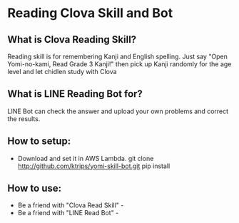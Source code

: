 # Reading Clova Skill and Bot

## What is Clova Reading Skill?
Reading skill is for remembering Kanji and English spelling.
Just say "Open Yomi-no-kami, Read Grade 3 Kanji!" then pick up Kanji randomly for the age level and let chidlen study with Clova
## What is LINE Reading Bot for?
LINE Bot can check the answer and upload your own problems and correct the results.

## How to setup:
- Download and set it in AWS Lambda.
git clone http://github.com/ktrips/yomi-skill-bot.git
pip install

## How to use:
- Be a friend with "Clova Read Skill" - 
- Be a friend with "LINE Read Bot" -
